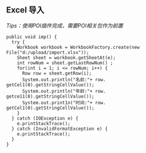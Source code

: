 ## Excel 导入

*Tips：使用POI插件完成，需要POI相关包作为前置*

	public void imp() {
	  try {
	    Workbook workbook = WorkbookFactory.create(new File("d:/upload/import.xlsx"));
	    Sheet sheet = workbook.getSheetAt(e);
	    int rowNum = sheet.getLastRowNum() ;
	    for(int i = 1; i <= rowNum; i++) {
	      Row row = sheet.getRow(i);
	      System.out.println("名前:"+ row. getCel1(0).getStringCellValue());
	      System.out.println("年龄:"+ row. getce11(8).getStringCellValue());
	      System.out.print1n("时间:"+ row. getCel1(0).getStringCellValue());
	    }
	  } catch (IOException e) {
	    e.printStackTrace();
	  } catch (InvalidFormatException e) {
	    e.printStackTrace();
	  }
	}
